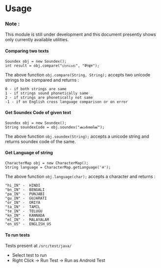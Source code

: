 Usage
=====

### Note :
This module is still under development and this document presently shows only currently available utilities.

#### Comparing two texts 
```
Soundex obj = new Soundex();
int result = obj.compare("ಬೆಂಗಳೂರು", "बॆंगळूरु");
```
The above function `obj.compare(String, String);` accepts two unicode strings to be compared and returns : 

```
0 - if both strings are same
1 - if strings sound phonetically same
2 - if strings are phonetically not same
-1 - if on English cross language comparison or on error
```

#### Get Soundex Code of given text 
```
Soundex obj = new Soundex();
String soundexCode = obj.soundex("കാര്‍ത്തിക്");
```
The above function `obj.soundex(String);` accepts a unicode string and returns soundex code of the same.

#### Get Language of string
```
CharacterMap obj = new CharacterMap();
String language = CharacterMap.getLanguage('अ'); 
```
The above function `obj.language(char);` accepts a character and returns :
```
"hi_IN" -  HINDI 
"bn_IN" -  BENGALI 
"pa_IN" -  PUNJABI 
"gu_IN" -  GUJARATI 
"or_IN" -  ORIYA 
"ta_IN" -  TAMIL 
"te_IN" -  TELUGU
"kn_IN" -  KANNADA 
"ml_IN" -  MALAYALAM 
"en_US" -  ENGLISH_US 
```

#### To run tests
Tests present at `/src/test/java/`

  - Select test to run
  - Right Click -> Run Test -> Run as Android Test


